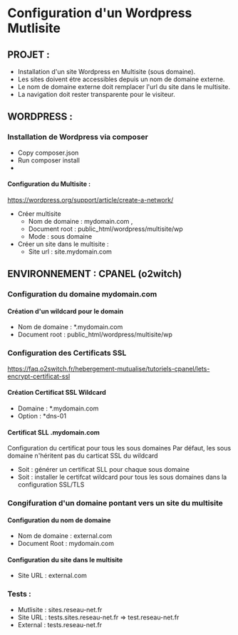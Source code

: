 # Configuration d'un Wordpress Mutlisite 

## PROJET :
- Installation d'un site Wordpress en Multisite (sous domaine).
- Les sites doivent étre accessibles depuis un nom de domaine externe.
- Le nom de domaine externe doit remplacer l'url du site dans le multisite.
- La navigation doit rester transparente pour le visiteur.

## WORDPRESS :

### Installation de Wordpress via composer 
- Copy composer.json
- Run composer install
- 
#### Configuration du Multisite :
https://wordpress.org/support/article/create-a-network/
- Créer multisite 
  - Nom de domaine : mydomain.com , 
  - Document root  : public_html/wordpress/multisite/wp
  - Mode           : sous domaine
- Créer un site dans le multisite : 
  - Site url : site.mydomain.com


## ENVIRONNEMENT : CPANEL (o2witch) 

### Configuration du domaine mydomain.com

#### Création d'un wildcard pour le domain 
  - Nom de domaine : *.mydomain.com 
  - Document root  : public_html/wordpress/multisite/wp

### Configuration des Certificats SSL
  https://faq.o2switch.fr/hebergement-mutualise/tutoriels-cpanel/lets-encrypt-certificat-ssl
 
#### Création Certificat SSL Wildcard
  - Domaine : *.mydomain.com 
  - Option  : *dns-01

#### Certificat SLL <site>.mydomain.com
  Configuration du certificat pour tous les sous domaines
  Par défaut, les sous domaine n'héritent pas du carticat SSL du wildcard
  - Soit : générer un certificat SLL pour chaque sous domaine
  - Soit : installer le certifcat wildcard pour tous les sous domaines dans la configuration SSL/TLS

### Congifuration d'un domaine pontant vers un site du multisite
 
#### Configuration du nom de domaine 
- Nom de domaine : external.com 
- Document Root  :   mydomain.com
 
#### Configuration du site dans le multisite
- Site URL : external.com

### Tests : 
  - Mutlisite : sites.reseau-net.fr
  - Site URL  : tests.sites.reseau-net.fr => test.reseau-net.fr
  - External  : tests.reseau-net.fr
